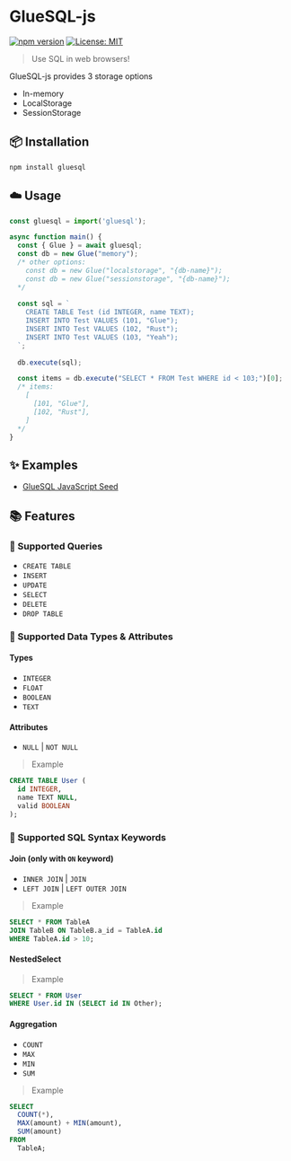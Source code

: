 # GlueSQL-js
[![npm version](https://badge.fury.io/js/gluesql.svg)](https://badge.fury.io/js/gluesql)
[![License: MIT](https://img.shields.io/badge/License-MIT-yellow.svg)](https://opensource.org/licenses/MIT)

> Use SQL in web browsers!

GlueSQL-js provides 3 storage options
* In-memory
* LocalStorage
* SessionStorage

## :package: Installation
```
npm install gluesql
```

## :cloud: Usage
```javascript
const gluesql = import('gluesql');

async function main() {
  const { Glue } = await gluesql;
  const db = new Glue("memory");
  /* other options:
    const db = new Glue("localstorage", "{db-name}");
    const db = new Glue("sessionstorage", "{db-name}");
  */
  
  const sql = `
    CREATE TABLE Test (id INTEGER, name TEXT);
    INSERT INTO Test VALUES (101, "Glue");
    INSERT INTO Test VALUES (102, "Rust");
    INSERT INTO Test VALUES (103, "Yeah");
  `;
  
  db.execute(sql);

  const items = db.execute("SELECT * FROM Test WHERE id < 103;")[0];
  /* items:
    [
      [101, "Glue"],
      [102, "Rust"],
    ] 
  */
}
```

## :sparkles: Examples
* [GlueSQL JavaScript Seed](https://github.com/gluesql/gluesql-js-seed)

## :books: Features

### :green_book: Supported Queries
* `CREATE TABLE`
* `INSERT`
* `UPDATE`
* `SELECT`
* `DELETE`
* `DROP TABLE`

### :blue_book: Supported Data Types & Attributes
#### Types
* `INTEGER`
* `FLOAT`
* `BOOLEAN`
* `TEXT`

#### Attributes
* `NULL` | `NOT NULL`

> Example
```sql
CREATE TABLE User (
  id INTEGER,
  name TEXT NULL,
  valid BOOLEAN
);
```

### :orange_book: Supported SQL Syntax Keywords
#### Join (only with `ON` keyword)
* `INNER JOIN` | `JOIN`
* `LEFT JOIN` | `LEFT OUTER JOIN`

> Example
```sql
SELECT * FROM TableA
JOIN TableB ON TableB.a_id = TableA.id
WHERE TableA.id > 10;
```

#### NestedSelect
> Example
```sql
SELECT * FROM User
WHERE User.id IN (SELECT id IN Other);
```

#### Aggregation
* `COUNT`
* `MAX`
* `MIN`
* `SUM`

> Example
```sql
SELECT
  COUNT(*),
  MAX(amount) + MIN(amount),
  SUM(amount)
FROM
  TableA;
```
